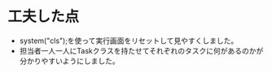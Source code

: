 # 工夫した点

- system("cls");を使って実行画面をリセットして見やすくしました。
- 担当者一人一人にTaskクラスを持たせてそれぞれのタスクに何があるのかが分かりやすいようにしました。